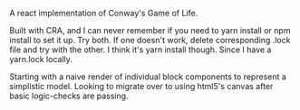 A react implementation of Conway's Game of Life. 

Built with CRA, and I can never remember if you need to yarn install or npm install to set it up. Try both. If one doesn't work, delete corresponding .lock file and try with the other. I think it's yarn install though. Since I have a yarn.lock locally. 

Starting with a naive render of individual block components to represent a simplistic model. Looking to migrate over to using html5's canvas after basic logic-checks are passing. 
